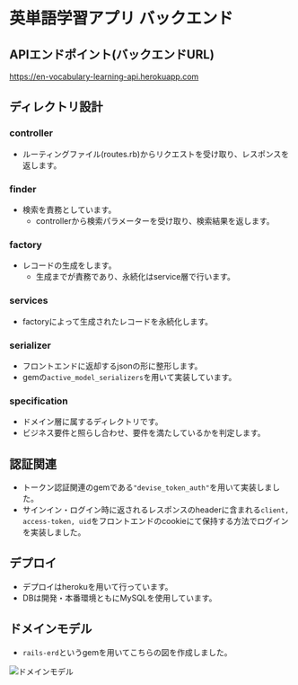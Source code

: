 # 英単語学習アプリ バックエンド

## APIエンドポイント(バックエンドURL)
https://en-vocabulary-learning-api.herokuapp.com

## ディレクトリ設計
### controller
- ルーティングファイル(routes.rb)からリクエストを受け取り、レスポンスを返します。

### finder
- 検索を責務としています。
  - controllerから検索パラメーターを受け取り、検索結果を返します。

### factory
- レコードの生成をします。
  - 生成までが責務であり、永続化はservice層で行います。

### services
- factoryによって生成されたレコードを永続化します。

### serializer
- フロントエンドに返却するjsonの形に整形します。
- gemの`active_model_serializers`を用いて実装しています。

### specification
- ドメイン層に属するディレクトリです。
- ビジネス要件と照らし合わせ、要件を満たしているかを判定します。

## 認証関連
- トークン認証関連のgemである`"devise_token_auth"`を用いて実装しました。
- サインイン・ログイン時に返されるレスポンスのheaderに含まれる`client, access-token, uid`をフロントエンドのcookieにて保持する方法でログインを実装しました。

## デプロイ
- デプロイはherokuを用いて行っています。
- DBは開発・本番環境ともにMySQLを使用しています。

## ドメインモデル
- `rails-erd`というgemを用いてこちらの図を作成しました。

![ドメインモデル](https://user-images.githubusercontent.com/56663358/174021777-36e6dc60-82c1-400f-b6db-737e22533bcc.png)

